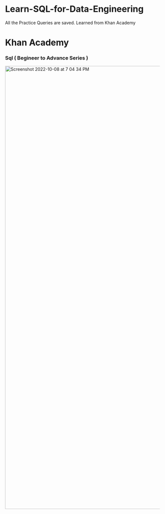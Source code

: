 # Learn-SQL-for-Data-Engineering
All the Practice Queries are saved. Learned from Khan Academy

# Khan Academy 
### Sql ( Begineer to Advance Series )

<img width="1440" alt="Screenshot 2022-10-08 at 7 04 34 PM" src="https://user-images.githubusercontent.com/77886136/194711515-24b35ab6-354c-4a0c-aff3-ab337e4930ec.png">
